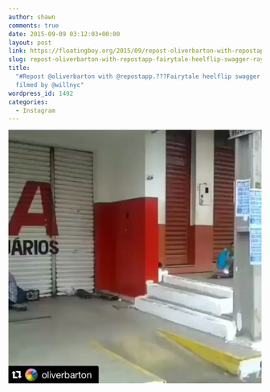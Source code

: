 ```yaml
---
author: shawn
comments: true
date: 2015-09-09 03:12:03+00:00
layout: post
link: https://floatingboy.org/2015/09/repost-oliverbarton-with-repostapp-fairytale-heelflip-swagger-rayssaleal-filmed-by-willnyc/
slug: repost-oliverbarton-with-repostapp-fairytale-heelflip-swagger-rayssaleal-filmed-by-willnyc
title:
  "#Repost @oliverbarton with @repostapp.???Fairytale heelflip swagger  #RayssaLeal
  filmed by @willnyc"
wordpress_id: 1492
categories:
  - Instagram
---
```


[![#Repost @oliverbarton with @repostapp.???Fairytale heelflip swagger  #RayssaLeal filmed by @willnyc](/assets/media/2015/09/11909986_1471218099872777_387632762_n.jpg)](/assets/media/2015/09/11909986_1471218099872777_387632762_n.jpg)
